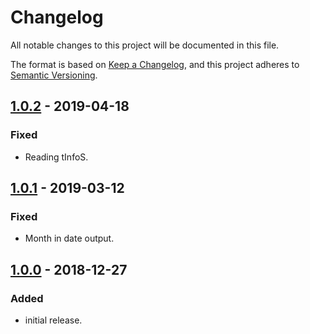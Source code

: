 # Changelog

All notable changes to this project will be documented in this file.

The format is based on [Keep a Changelog](https://keepachangelog.com/en/1.0.0/),
and this project adheres to [Semantic Versioning](https://semver.org/spec/v2.0.0.html).

## [1.0.2] - 2019-04-18

### Fixed

- Reading tInfoS.

## [1.0.1] - 2019-03-12

### Fixed

- Month in date output.

## [1.0.0] - 2018-12-27

### Added

- initial release.

[1.0.2]: https://github.com/nrlquaker/sauce.js-cli/compare/v1.0.1...v1.0.2
[1.0.1]: https://github.com/nrlquaker/sauce.js-cli/compare/v1.0.0...v1.0.1
[1.0.0]: https://github.com/nrlquaker/sauce.js-cli/tree/v1.0.0

